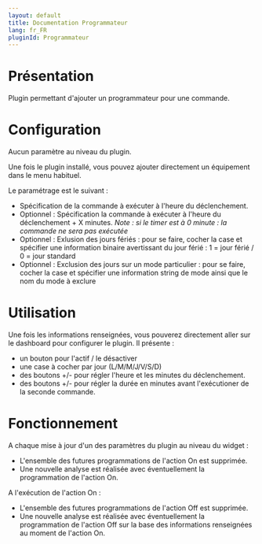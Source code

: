 ```yaml
---
layout: default
title: Documentation Programmateur
lang: fr_FR
pluginId: Programmateur
---
```


Présentation 
===

Plugin permettant d'ajouter un programmateur pour une commande.

Configuration
===

Aucun paramètre au niveau du plugin.

Une fois le plugin installé, vous pouvez ajouter directement un équipement dans le menu habituel.

Le paramétrage est le suivant :
- Spécification de la commande à exécuter à l'heure du déclenchement.
- Optionnel : Spécification la commande à exécuter à l'heure du déclenchement + X minutes.
*Note : si le timer est à 0 minute : la commande ne sera pas exécutée*
- Optionnel : Exlusion des jours fériés : pour se faire, cocher la case et spécifier une information binaire avertissant du jour férié : 1 = jour férié / 0 = jour standard
- Optionnel : Exclusion des jours sur un mode particulier : pour se faire, cocher la case et spécifier une information string de mode ainsi que le nom du mode à exclure

Utilisation
===

Une fois les informations renseignées, vous pouverez directement aller sur le dashboard pour configurer le plugin.
Il présente :
- un bouton pour l'actif / le désactiver
- une case à cocher par jour (L/M/M/J/V/S/D)
- des boutons +/- pour régler l'heure et les minutes du déclenchement.
- des boutons +/- pour régler la durée en minutes avant l'exécutioner de la seconde commande.

Fonctionnement
===

A chaque mise à jour d'un des paramètres du plugin au niveau du widget :
- L'ensemble des futures programmations de l'action On est supprimée.
- Une nouvelle analyse est réalisée avec éventuellement la programmation de l'action On.

A l'exécution de l'action On :
- L'ensemble des futures programmations de l'action Off est supprimée.
- Une nouvelle analyse est réalisée avec éventuellement la programmation de l'action Off sur la base des informations renseignées au moment de l'action On.
